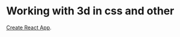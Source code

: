 # Working with 3d in css and other

[Create React App](https://github.com/facebook/create-react-app).
